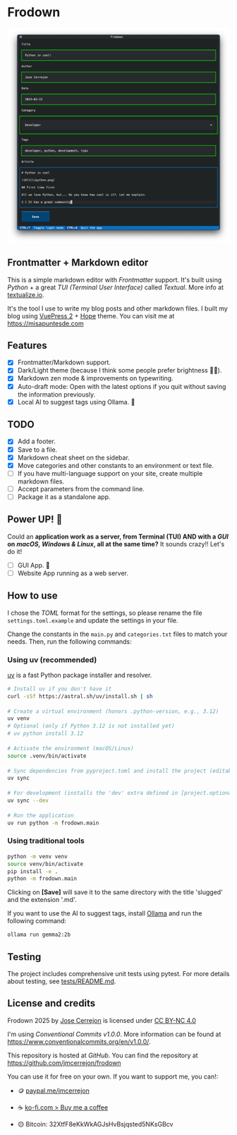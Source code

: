 # Frodown

![Frodown](./screenshot.png)

## Frontmatter + Markdown editor

This is a simple markdown editor with _Frontmatter_ support. It's built using _Python_ + a great _TUI (Terminal User Interface)_ called _Textual_. More info at [textualize.io](https://textualize.io).

It's the tool I use to write my blog posts and other markdown files. I built my blog using [VuePress 2](https://v2.vuepress.vuejs.org) + [Hope](https://theme-hope.vuejs.press) theme. You can visit me at https://misapuntesde.com

## Features

-   [x] Frontmatter/Markdown support.
-   [x] Dark/Light theme (because I think some people prefer brightness 🤷‍♂️).
-   [x] Markdown zen mode & improvements on typewriting.
-   [x] Auto-draft mode: Open with the latest options if you quit without saving the information previously.
-   [x] Local AI to suggest tags using Ollama. 🤯

## TODO

-   [x] Add a footer.
-   [x] Save to a file.
-   [x] Markdown cheat sheet on the sidebar.
-   [x] Move categories and other constants to an environment or text file.
-   [ ] If you have multi-language support on your site, create multiple markdown files.
-   [ ] Accept parameters from the command line.
-   [ ] Package it as a standalone app.

## Power UP! 🚀

Could an **application work as a server, from Terminal (TUI) AND with a _GUI_ on _macOS, Windows & Linux_, all at the same time?** It sounds crazy!! Let's do it!

-   [ ] GUI App. 🚀
-   [ ] Website App running as a web server.

## How to use

I chose the _TOML_ format for the settings, so please rename the file `settings.toml.example` and update the settings in your file.

Change the constants in the `main.py` and `categories.txt` files to match your needs. Then, run the following commands:

### Using uv (recommended)

[uv](https://github.com/astral-sh/uv) is a fast Python package installer and resolver.

```bash
# Install uv if you don't have it
curl -sSf https://astral.sh/uv/install.sh | sh

# Create a virtual environment (honors .python-version, e.g., 3.12)
uv venv
# Optional (only if Python 3.12 is not installed yet)
# uv python install 3.12

# Activate the environment (macOS/Linux)
source .venv/bin/activate

# Sync dependencies from pyproject.toml and install the project (editable)
uv sync

# For development (installs the 'dev' extra defined in [project.optional-dependencies])
uv sync --dev

# Run the application
uv run python -m frodown.main
```

### Using traditional tools

```bash
python -m venv venv
source venv/bin/activate
pip install -e .
python -m frodown.main
```

Clicking on **[Save]** will save it to the same directory with the title 'slugged' and the extension '.md'.

If you want to use the AI to suggest tags, install [Ollama](https://github.com/ollama/ollama) and run the following command:

```bash
ollama run gemma2:2b
```

## Testing

The project includes comprehensive unit tests using pytest. For more details about testing, see [tests/README.md](tests/README.md).

## License and credits

Frodown 2025 by [Jose Cerrejon](https://github.com/jmcerrejon) is licensed under [CC BY-NC 4.0](http://creativecommons.org/licenses/by-nc/4.0/?ref=chooser-v1)

I'm using _Conventional Commits v1.0.0_. More information can be found at https://www.conventionalcommits.org/en/v1.0.0/.

This repository is hosted at _GitHub_. You can find the repository at https://github.com/jmcerrejon/frodown

You can use it for free on your own. If you want to support me, you can!:

-   🪙 [paypal.me/jmcerrejon](https://paypal.me/jmcerrejon)

-   ☕️ [ko-fi.com > Buy me a coffee](https://ko-fi.com/cerrejon)

-   🟡 Bitcoin: 32XtfF8eKkWkAGJsHvBsjqsted5NKsGBcv
